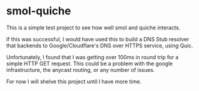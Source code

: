 # smol-quiche

This is a simple test project to see how well smol and quiche interacts.

If this was successful, I would have used this to build a DNS Stub resolver that backends to Google/Cloudflare's DNS over HTTPS service, using Quic.

Unfortunately, I found that I was getting over 100ms in round trip for a simple HTTP GET request. This could be a problem with the google infrastructure, the anycast routing, or any number of issues.

For now I will shelve this project until I have more time.
